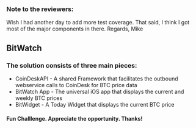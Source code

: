 ### Note to the reviewers:

Wish I had another day to add more test coverage.  That said, I think I got most of the major components in there. Regards, Mike


## BitWatch
### The solution consists of three main pieces:
- CoinDeskAPI - A shared Framework that facilitates the outbound webservice calls to CoinDesk for BTC price data
- BitWatch App - The universal iOS app that displays the current and weekly BTC prices
- BitWidget - A Today Widget that displays the current BTC price

#### Fun Challlenge.  Appreciate the opportunity.  Thanks!
